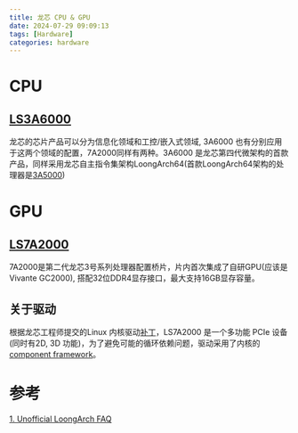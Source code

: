 ```yaml
---
title: 龙芯 CPU & GPU
date: 2024-07-29 09:09:13
tags: [Hardware]
categories: hardware
---
```


# CPU
## [LS3A6000](https://www.loongson.cn/product/show?id=26)

龙芯的芯片产品可以分为信息化领域和工控/嵌入式领域, 3A6000 也有分别应用于这两个领域的配置，7A2000同样有两种。3A6000 是龙芯第四代微架构的首款产品，同样采用龙芯自主指令集架构LoongArch64(首款LoongArch64架构的处理器是[3A5000](https://www.loongson.cn/product/show?id=10))

<!--more-->

# GPU
## [LS7A2000](https://www.loongson.cn/product/show?id=16)

7A2000是第二代龙芯3号系列处理器配置桥片，片内首次集成了自研GPU(应该是 Vivante GC2000), 搭配32位DDR4显存接口，最大支持16GB显存容量。

## 关于驱动

根据龙芯工程师提交的Linux 内核驱动[补丁](https://patchwork.freedesktop.org/series/133512/)，LS7A2000 是一个多功能 PCIe 设备(同时有2D, 3D 功能)，为了避免可能的循环依赖问题，驱动采用了内核的 [component framework](https://www.kernel.org/doc/html/latest/driver-api/component.html)。


# 参考

[1. Unofficial LoongArch FAQ](https://blog.xen0n.name/posts/tinkering/loongarch-faq/)
